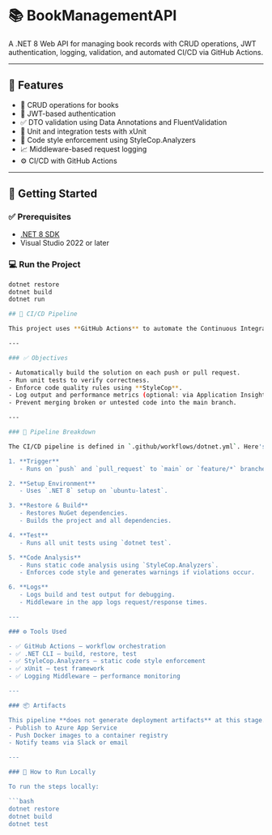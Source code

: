 ﻿
# 📚 BookManagementAPI

A .NET 8 Web API for managing book records with CRUD operations, JWT authentication, logging, validation, and automated CI/CD via GitHub Actions.

---

## 🚀 Features

- 📖 CRUD operations for books
- 🔐 JWT-based authentication
- ✅ DTO validation using Data Annotations and FluentValidation
- 🧪 Unit and integration tests with xUnit
- 🧹 Code style enforcement using StyleCop.Analyzers
- 📈 Middleware-based request logging
- ⚙️ CI/CD with GitHub Actions

---

## 🏁 Getting Started

### ✅ Prerequisites

- [.NET 8 SDK](https://dotnet.microsoft.com/en-us/download)
- Visual Studio 2022 or later

### 💻 Run the Project

```bash
dotnet restore
dotnet build
dotnet run

## 🚀 CI/CD Pipeline

This project uses **GitHub Actions** to automate the Continuous Integration (CI) and Continuous Deployment (CD) processes for the BookManagementAPI.

---

### ✅ Objectives

- Automatically build the solution on each push or pull request.
- Run unit tests to verify correctness.
- Enforce code quality rules using **StyleCop**.
- Log output and performance metrics (optional: via Application Insights or custom middleware).
- Prevent merging broken or untested code into the main branch.

---

### 🔧 Pipeline Breakdown

The CI/CD pipeline is defined in `.github/workflows/dotnet.yml`. Here's what it does:

1. **Trigger**
   - Runs on `push` and `pull_request` to `main` or `feature/*` branches.

2. **Setup Environment**
   - Uses `.NET 8` setup on `ubuntu-latest`.

3. **Restore & Build**
   - Restores NuGet dependencies.
   - Builds the project and all dependencies.

4. **Test**
   - Runs all unit tests using `dotnet test`.

5. **Code Analysis**
   - Runs static code analysis using `StyleCop.Analyzers`.
   - Enforces code style and generates warnings if violations occur.

6. **Logs**
   - Logs build and test output for debugging.
   - Middleware in the app logs request/response times.

---

### ⚙️ Tools Used

- ✅ GitHub Actions — workflow orchestration
- ✅ .NET CLI — build, restore, test
- ✅ StyleCop.Analyzers — static code style enforcement
- ✅ xUnit — test framework
- ✅ Logging Middleware — performance monitoring

---

### 📦 Artifacts

This pipeline **does not generate deployment artifacts** at this stage. You can extend it to:
- Publish to Azure App Service
- Push Docker images to a container registry
- Notify teams via Slack or email

---

### 🧪 How to Run Locally

To run the steps locally:

```bash
dotnet restore
dotnet build
dotnet test
